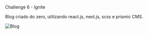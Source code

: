 Challenge 6 - Ignite

Blog criado do zero, utilizando react.js, next.js, scss e prismic CMS.

![Blog](https://user-images.githubusercontent.com/86811450/148560303-64a045bd-a703-41fc-89c8-ddf6016da291.gif)
